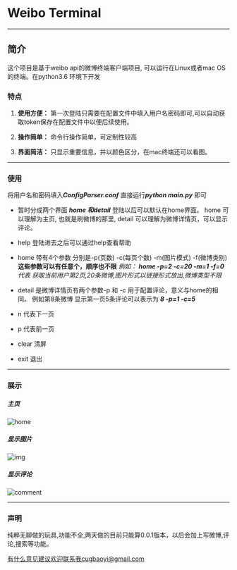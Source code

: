Weibo Terminal
==


----------
## 简介 ##

这个项目是基于weibo api的微博终端客户端项目, 可以运行在Linux或者mac OS的终端。在python3.6 环境下开发

### 特点

 1. **使用方便：** 第一次登陆只需要在配置文件中填入用户名密码即可,可以自动获取token保存在配置文件中以便后续使用。
 
 2. **操作简单：** 命令行操作简单，可定制性较高
 3. **界面简洁：** 只显示重要信息，并以颜色区分，在mac终端还可以看图。

----------
### 使用

将用户名和密码填入***ConfigParser.conf***
直接运行***python main.py*** 即可

 - 暂时分成两个界面 ***home  和detail*** 登陆以后可以默认在home界面。 home 可以理解为主页, 也就是刷微博的那里, detail 可以理解为微博详情页，可以显示评论。
 - help 登陆进去之后可以通过help查看帮助
 
 - home 带有4个参数 分别是-p(页数) -c(每页个数) -m(图片模式) -f(微博类别)
    **这些参数可以有任意个，顺序也不限**
    *例如： **home -p=2 -c=20 -m=1 -f=0**
    代表 获取当前用户第2页,20条微博,图片形式以链接形式放出,微博类型不限*
 - detail 是微博详情页有两个参数-p 和 -c 用于配置评论，意义与home的相同。 例如第8条微博 显示第一页5条评论可以表示为
    ***8 -p=1 -c=5***
 - n 代表下一页
 - p 代表前一页
 - clear 清屏
 - exit 退出


----------
### 展示
##### 主页
![home][1]
<br>
##### 显示图片
![img][2]
<br>
##### 显示评论
![comment][3]



 

----------
### 声明
纯粹无聊做的玩具,功能不全,两天做的目前只能算0.0.1版本，以后会加上写微博,评论,搜索等功能。

有什么意见建议欢迎联系我cugbaoyi@gmail.com

   
 


  [1]: http://111.230.251.140:8000/images/weibo_home.png
  [2]: http://111.230.251.140:8000/images/weibo_img.png
  [3]: http://111.230.251.140:8000/images/weibo_comment.png
